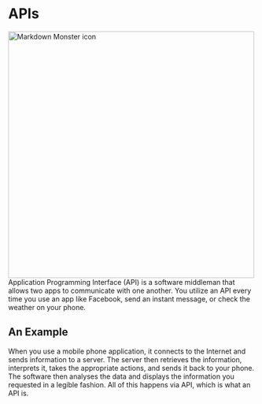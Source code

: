 # APIs
<img src="https://www.bbva.com/wp-content/uploads/en/2017/05/13610c0e96f8a1de223b9011b0707184.jpg"
     alt="Markdown Monster icon" width="500"  />
Application Programming Interface (API) is a software middleman that allows two apps to communicate with one another. You utilize an API every time you use an app like Facebook, send an instant message, or check the weather on your phone.
## An Example
When you use a mobile phone application, it connects to the Internet and sends information to a server. The server then retrieves the information, interprets it, takes the appropriate actions, and sends it back to your phone. The software then analyses the data and displays the information you requested in a legible fashion. All of this happens via API, which is what an API is.

